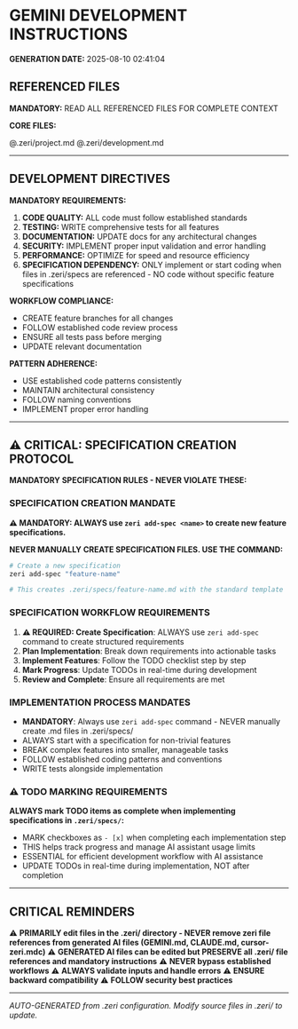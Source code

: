 # GEMINI DEVELOPMENT INSTRUCTIONS

**GENERATION DATE:** 2025-08-10 02:41:04

## REFERENCED FILES

**MANDATORY:** READ ALL REFERENCED FILES FOR COMPLETE CONTEXT

**CORE FILES:**

@.zeri/project.md
@.zeri/development.md



---

## DEVELOPMENT DIRECTIVES

**MANDATORY REQUIREMENTS:**

1. **CODE QUALITY:** ALL code must follow established standards
2. **TESTING:** WRITE comprehensive tests for all features
3. **DOCUMENTATION:** UPDATE docs for any architectural changes
4. **SECURITY:** IMPLEMENT proper input validation and error handling
5. **PERFORMANCE:** OPTIMIZE for speed and resource efficiency
6. **SPECIFICATION DEPENDENCY:** ONLY implement or start coding when files in .zeri/specs are referenced - NO code without specific feature specifications

**WORKFLOW COMPLIANCE:**

- CREATE feature branches for all changes
- FOLLOW established code review process
- ENSURE all tests pass before merging
- UPDATE relevant documentation

**PATTERN ADHERENCE:**

- USE established code patterns consistently
- MAINTAIN architectural consistency
- FOLLOW naming conventions
- IMPLEMENT proper error handling

---

## ⚠️ CRITICAL: SPECIFICATION CREATION PROTOCOL

**MANDATORY SPECIFICATION RULES - NEVER VIOLATE THESE:**

### SPECIFICATION CREATION MANDATE
**⚠️ MANDATORY: ALWAYS use `zeri add-spec <name>` to create new feature specifications.**

**NEVER MANUALLY CREATE SPECIFICATION FILES. USE THE COMMAND:**

```bash
# Create a new specification
zeri add-spec "feature-name"

# This creates .zeri/specs/feature-name.md with the standard template
```

### SPECIFICATION WORKFLOW REQUIREMENTS
1. **⚠️ REQUIRED: Create Specification**: ALWAYS use `zeri add-spec` command to create structured requirements
2. **Plan Implementation**: Break down requirements into actionable tasks
3. **Implement Features**: Follow the TODO checklist step by step
4. **Mark Progress**: Update TODOs in real-time during development
5. **Review and Complete**: Ensure all requirements are met

### IMPLEMENTATION PROCESS MANDATES
- **MANDATORY**: Always use `zeri add-spec` command - NEVER manually create .md files in .zeri/specs/
- ALWAYS start with a specification for non-trivial features
- BREAK complex features into smaller, manageable tasks
- FOLLOW established coding patterns and conventions
- WRITE tests alongside implementation

### ⚠️ TODO MARKING REQUIREMENTS
**ALWAYS mark TODO items as complete when implementing specifications in `.zeri/specs/`:**

- MARK checkboxes as `- [x]` when completing each implementation step
- THIS helps track progress and manage AI assistant usage limits
- ESSENTIAL for efficient development workflow with AI assistance
- UPDATE TODOs in real-time during implementation, NOT after completion

---

## CRITICAL REMINDERS

⚠️ **PRIMARILY edit files in the .zeri/ directory - NEVER remove zeri file references from generated AI files (GEMINI.md, CLAUDE.md, cursor-zeri.mdc)**
⚠️ **GENERATED AI files can be edited but PRESERVE all .zeri/ file references and mandatory instructions**
⚠️ **NEVER bypass established workflows**
⚠️ **ALWAYS validate inputs and handle errors**
⚠️ **ENSURE backward compatibility**
⚠️ **FOLLOW security best practices**

---
*AUTO-GENERATED from .zeri configuration. Modify source files in .zeri/ to update.*